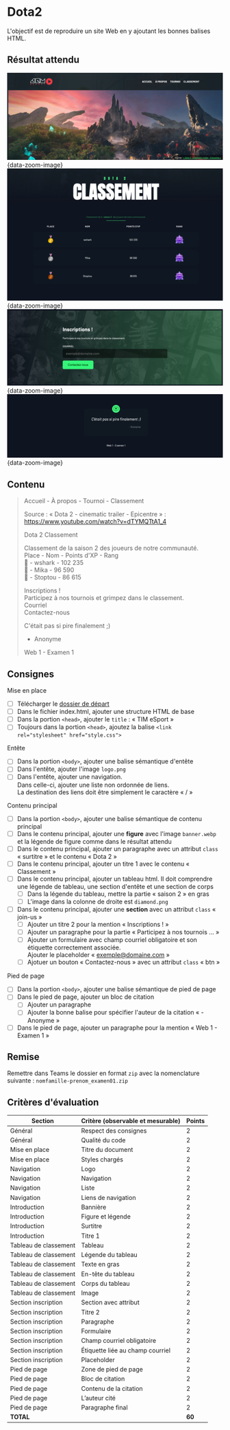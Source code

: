# Dota2

L'objectif est de reproduire un site Web en y ajoutant les bonnes balises HTML.

## Résultat attendu

![](./assets/images/Header.png){data-zoom-image}
![](./assets/images/MainA.png){data-zoom-image}
![](./assets/images/MainB.png){data-zoom-image}
![](./assets/images/Footer.png){data-zoom-image}

## Contenu

> Accueil - À propos - Tournoi - Classement
> 
> Source : « Dota 2 - cinematic trailer - Epicentre » : https://www.youtube.com/watch?v=dTYMQTtA1_4
> 
> Dota 2 Classement
> 
> Classement de la saison 2 des joueurs de notre communauté.<br>
> Place - Nom - Points d'XP - Rang<br>
> 🥇 - wshark - 102 235<br>
> 🥈 - Mika - 96 590<br>
> 🥉 - Stoptou - 86 615
> 
> Inscriptions !<br>
> Participez à nos tournois et grimpez dans le classement.<br>
> Courriel<br>
> Contactez-nous
> 
> C'était pas si pire finalement ;)<br>
> - Anonyme
> 
> Web 1 - Examen 1

## Consignes

Mise en place

- [ ] Télécharger le [dossier de départ](./exam_depart.zip)
- [ ] Dans le fichier index.html, ajouter une structure HTML de base
- [ ] Dans la portion `<head>`, ajouter le `title` : « TIM eSport »
- [ ] Toujours dans la portion `<head>`, ajoutez la balise `<link rel="stylesheet" href="style.css">`

Entête

- [ ] Dans la portion `<body>`, ajouter une balise sémantique d'entête
- [ ] Dans l'entête, ajouter l'image `logo.png`
- [ ] Dans l'entête, ajouter une navigation.<br>Dans celle-ci, ajouter une liste non ordonnée de liens.<br>La destination des liens doit être simplement le caractère « / »

Contenu principal

- [ ] Dans la portion `<body>`, ajouter une balise sémantique de contenu principal
- [ ] Dans le contenu principal, ajouter une **figure** avec l'image `banner.webp` et la légende de figure comme dans le résultat attendu
- [ ] Dans le contenu principal, ajouter un paragraphe avec un attribut `class` « surtitre » et le contenu « Dota 2 »
- [ ] Dans le contenu principal, ajouter un titre 1 avec le contenu « Classement »
- [ ] Dans le contenu principal, ajouter un tableau html. Il doit comprendre une légende de tableau, une section d'entête et une section de corps
  - [ ] Dans la légende du tableau, mettre la partie « saison 2 » en gras
  - [ ] L'image dans la colonne de droite est `diamond.png`
- [ ] Dans le contenu principal, ajouter une **section** avec un attribut `class` « join-us »
  - [ ] Ajouter un titre 2 pour la mention « Inscriptions ! »
  - [ ] Ajouter un paragraphe pour la partie « Participez à nos tournois ... »
  - [ ] Ajouter un formulaire avec champ courriel obligatoire et son étiquette correctement associée.<br>Ajouter le placeholder « exemple@domaine.com »
  - [ ] Ajotuer un bouton « Contactez-nous » avec un attribut `class` « btn »

Pied de page

- [ ] Dans la portion `<body>`, ajouter une balise sémantique de pied de page
- [ ] Dans le pied de page, ajouter un bloc de citation
  - [ ] Ajouter un paragraphe
  - [ ] Ajouter la bonne balise pour spécifier l'auteur de la citation « - Anonyme »
- [ ] Dans le pied de page, ajouter un paragraphe pour la mention « Web 1 - Examen 1 »

## Remise

Remettre dans Teams le dossier en format `zip` avec la nomenclature suivante : `nomfamille-prenom_examen01.zip`

## Critères d'évaluation

| Section                 | Critère (observable et mesurable)                                | Points |
|-------------------------|------------------------------------------------------------------|--------|
| Général                 | Respect des consignes                                            |   2    |
| Général                 | Qualité du code                                                  |   2    |
| Mise en place           | Titre du document                                                |   2    |
| Mise en place           | Styles chargés                                                   |   2    |
| Navigation              | Logo                                                             |   2    |
| Navigation              | Navigation                                                       |   2    |
| Navigation              | Liste                                                            |   2    |
| Navigation              | Liens de navigation                                              |   2    |
| Introduction            | Bannière                                                         |   2    |
| Introduction            | Figure et légende                                                |   2    |
| Introduction            | Surtitre                                                         |   2    |
| Introduction            | Titre 1                                                          |   2    |
| Tableau de classement   | Tableau                                                          |   2    |
| Tableau de classement   | Légende du tableau                                               |   2    |
| Tableau de classement   | Texte en gras                                                    |   2    |
| Tableau de classement   | En-tête du tableau                                               |   2    |
| Tableau de classement   | Corps du tableau                                                 |   2    |
| Tableau de classement   | Image                                                            |   2    |
| Section inscription     | Section avec attribut                                            |   2    |
| Section inscription     | Titre 2                                                          |   2    |
| Section inscription     | Paragraphe                                                       |   2    |
| Section inscription     | Formulaire                                                       |   2    |
| Section inscription     | Champ courriel obligatoire                                       |   2    |
| Section inscription     | Étiquette liée au champ courriel                                 |   2    |
| Section inscription     | Placeholder                                                      |   2    |
| Pied de page            | Zone de pied de page                                             |   2    |
| Pied de page            | Bloc de citation                                                 |   2    |
| Pied de page            | Contenu de la citation                                           |   2    |
| Pied de page            | L’auteur cité                                                    |   2    |
| Pied de page            | Paragraphe final                                                 |   2    |
| **TOTAL**               |                                                                  | **60** |
